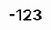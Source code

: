 # -123
<DOCTYPE html>
<html lang= "en">
<head>
 <title>ROADSPIN WORRIORS/<title>
</head>
  <body>
<div class= "container fluids">
<div class = "header">
 <h1>ROADSPIN WORRIORS</h1>
 <h2>CYCLING CLAN</h2>
 </div>
 </div>
   <footer = "footer">
    <div ="container">
     <div ="icons">
<a href="mail to :otienod172@gmail.com">
 
